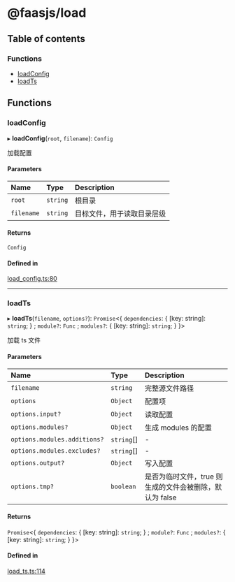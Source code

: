 # @faasjs/load

## Table of contents

### Functions

- [loadConfig](modules.md#loadconfig)
- [loadTs](modules.md#loadts)

## Functions

### loadConfig

▸ **loadConfig**(`root`, `filename`): `Config`

加载配置

#### Parameters

| Name | Type | Description |
| :------ | :------ | :------ |
| `root` | `string` | 根目录 |
| `filename` | `string` | 目标文件，用于读取目录层级 |

#### Returns

`Config`

#### Defined in

[load_config.ts:80](https://github.com/faasjs/faasjs/blob/1705fd2/packages/load/src/load_config.ts#L80)

___

### loadTs

▸ **loadTs**(`filename`, `options?`): `Promise`<{ `dependencies`: { [key: string]: `string`;  } ; `module?`: `Func` ; `modules?`: { [key: string]: `string`;  }  }\>

加载 ts 文件

#### Parameters

| Name | Type | Description |
| :------ | :------ | :------ |
| `filename` | `string` | 完整源文件路径 |
| `options` | `Object` | 配置项 |
| `options.input?` | `Object` | 读取配置 |
| `options.modules?` | `Object` | 生成 modules 的配置 |
| `options.modules.additions?` | `string`[] | - |
| `options.modules.excludes?` | `string`[] | - |
| `options.output?` | `Object` | 写入配置 |
| `options.tmp?` | `boolean` | 是否为临时文件，true 则生成的文件会被删除，默认为 false |

#### Returns

`Promise`<{ `dependencies`: { [key: string]: `string`;  } ; `module?`: `Func` ; `modules?`: { [key: string]: `string`;  }  }\>

#### Defined in

[load_ts.ts:114](https://github.com/faasjs/faasjs/blob/1705fd2/packages/load/src/load_ts.ts#L114)
